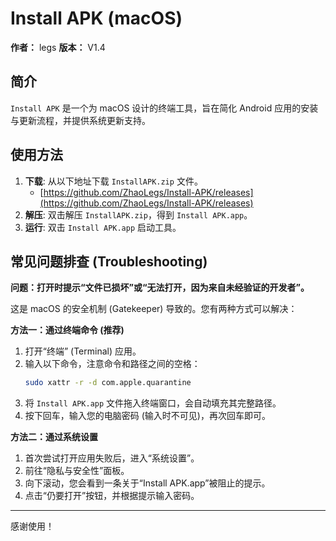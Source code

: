 # Install APK (macOS)

**作者：** legs
**版本：** V1.4

## 简介

`Install APK` 是一个为 macOS 设计的终端工具，旨在简化 Android 应用的安装与更新流程，并提供系统更新支持。

## 使用方法

1.  **下载**: 从以下地址下载 `InstallAPK.zip` 文件。
    *   [https://github.com/ZhaoLegs/Install-APK/releases](https://github.com/ZhaoLegs/Install-APK/releases)
2.  **解压**: 双击解压 `InstallAPK.zip`，得到 `Install APK.app`。
3.  **运行**: 双击 `Install APK.app` 启动工具。

## 常见问题排查 (Troubleshooting)

**问题：打开时提示“文件已损坏”或“无法打开，因为来自未经验证的开发者”。**

这是 macOS 的安全机制 (Gatekeeper) 导致的。您有两种方式可以解决：

**方法一：通过终端命令 (推荐)**

1.  打开“终端” (Terminal) 应用。
2.  输入以下命令，注意命令和路径之间的空格：
    ```bash
    sudo xattr -r -d com.apple.quarantine 
    ```
3.  将 `Install APK.app` 文件拖入终端窗口，会自动填充其完整路径。
4.  按下回车，输入您的电脑密码 (输入时不可见)，再次回车即可。

**方法二：通过系统设置**

1.  首次尝试打开应用失败后，进入“系统设置”。
2.  前往“隐私与安全性”面板。
3.  向下滚动，您会看到一条关于“Install APK.app”被阻止的提示。
4.  点击“仍要打开”按钮，并根据提示输入密码。

---
感谢使用！
